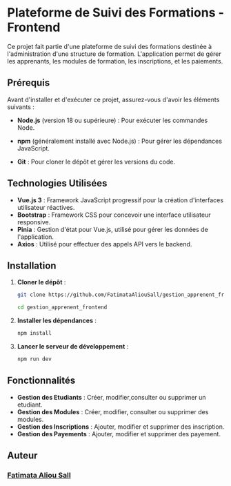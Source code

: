# Plateforme de Suivi des Formations - Frontend

Ce projet fait partie d'une plateforme de suivi des formations 
destinée à l'administration d'une structure de formation. L'application 
permet de gérer les apprenants, les modules de formation, les inscriptions, et les paiements.

## Prérequis

Avant d'installer et d'exécuter ce projet, assurez-vous d'avoir les éléments suivants :

- **Node.js** (version 18 ou supérieure) : Pour exécuter les commandes Node.

- **npm** (généralement installé avec Node.js) : Pour gérer les dépendances JavaScript.

- **Git** : Pour cloner le dépôt et gérer les versions du code.

## Technologies Utilisées

- **Vue.js 3** : Framework JavaScript progressif pour la création d'interfaces utilisateur réactives.
- **Bootstrap** : Framework CSS pour concevoir une interface utilisateur responsive.
- **Pinia** : Gestion d'état pour Vue.js, utilisé pour gérer les données de l'application.
- **Axios** : Utilisé pour effectuer des appels API vers le backend.

## Installation

1. **Cloner le dépôt** :

   ```bash
   git clone https://github.com/FatimataAliouSall/gestion_apprenent_frontend.git
   ```

   ```bash
   cd gestion_apprenent_frontend
   ```

2. **Installer les dépendances** :

   ```bash
   npm install
   ```

3. **Lancer le serveur de développement** :
   ```bash
   npm run dev
   ```

## Fonctionnalités

- **Gestion des Etudiants** : Créer, modifier,consulter ou supprimer un etudiant.
- **Gestion des Modules** : Créer, modifier, consulter ou supprimer des modules.
- **Gestion des Inscriptions** : Ajouter, modifier et supprimer des inscription.
- **Gestion des Payements** : Ajouter, modifier et supprimer des payement.

## Auteur

### [Fatimata Aliou Sall](https://github.com/FatimataAliouSall)

